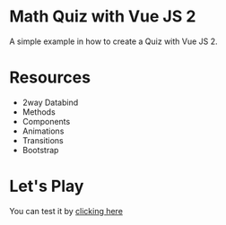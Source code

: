 # Math Quiz with Vue JS 2
A simple example in how to create a Quiz with Vue JS 2.  

# Resources
- 2way Databind
- Methods
- Components  
- Animations  
- Transitions  
- Bootstrap
  
# Let's Play
You can test it by [clicking here](http://progtisolucoes.com.br/mathquiz/)
